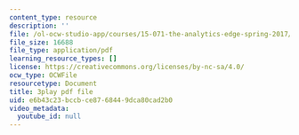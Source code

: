 ```yaml
---
content_type: resource
description: ''
file: /ol-ocw-studio-app/courses/15-071-the-analytics-edge-spring-2017/e6b43c23bccbce8768449dca80cad2b0_1-_pwzJ8nPw.pdf
file_size: 16688
file_type: application/pdf
learning_resource_types: []
license: https://creativecommons.org/licenses/by-nc-sa/4.0/
ocw_type: OCWFile
resourcetype: Document
title: 3play pdf file
uid: e6b43c23-bccb-ce87-6844-9dca80cad2b0
video_metadata:
  youtube_id: null
---
```

